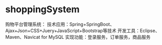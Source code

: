 # shoppingSystem
购物平台管理系统：
技术应用：Spring+SpringBoot、Ajax+Json+CSS+Juery+JavaScript+Bootstrap等技术
开发工具：Eclipse、Maven、Navicat for MySQL
实现功能：登录服务，订单服务，商品服务

